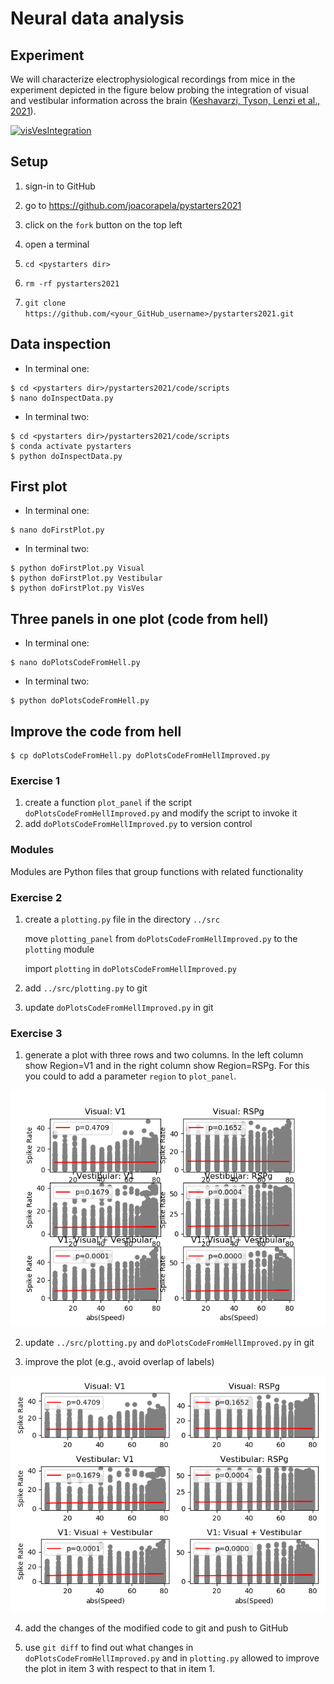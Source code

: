 
# Neural data analysis

## Experiment

We will characterize electrophysiological recordings from mice in the experiment depicted in the figure below probing the integration of visual and vestibular information across the brain ([Keshavarzi, Tyson, Lenzi et al., 2021](https://www.biorxiv.org/content/10.1101/2021.01.22.427789v4.abstract)).

[![visVesIntegration](figures/visVesIntegration.png)](http://www.gatsby.ucl.ac.uk/~rapela/sepi/videos/sepi.mov)

## Setup

1. sign-in to GitHub

2. go to https://github.com/joacorapela/pystarters2021

3. click on the `fork` button on the top left

4. open a terminal

5. `cd <pystarters dir>`

6. `rm -rf pystarters2021`

7. `git clone https://github.com/<your_GitHub_username>/pystarters2021.git`

## Data inspection

- In terminal one:

```
$ cd <pystarters dir>/pystarters2021/code/scripts
$ nano doInspectData.py
```

- In terminal two:

```
$ cd <pystarters dir>/pystarters2021/code/scripts
$ conda activate pystarters
$ python doInspectData.py
```

## First plot

- In terminal one:

```
$ nano doFirstPlot.py
```

- In terminal two:

```
$ python doFirstPlot.py Visual
$ python doFirstPlot.py Vestibular
$ python doFirstPlot.py VisVes
```

## Three panels in one plot (code from hell)

- In terminal one:

```
$ nano doPlotsCodeFromHell.py
```

- In terminal two:

```
$ python doPlotsCodeFromHell.py
```

## Improve the code from hell

```
$ cp doPlotsCodeFromHell.py doPlotsCodeFromHellImproved.py
```

### Exercise 1

1. create a function `plot_panel` if the script `doPlotsCodeFromHellImproved.py` and modify the script to invoke it
2. add `doPlotsCodeFromHellImproved.py` to version control

### Modules

Modules are Python files that group functions with related functionality

### Exercise 2

1. create a `plotting.py` file in the directory `../src`

   move `plotting_panel` from `doPlotsCodeFromHellImproved.py` to the `plotting` module

   import `plotting` in `doPlotsCodeFromHellImproved.py`

2. add `../src/plotting.py` to git
3. update `doPlotsCodeFromHellImproved.py` in git

### Exercise 3

1. generate a plot with three rows and two columns. In the left column show Region=V1 and in the right column show Region=RSPg. For this you could to add a parameter `region` to `plot_panel`.

![2cols](figures/spikeRateVsabsSpeedV1RSPg_allConditions.png)

2. update `../src/plotting.py` and `doPlotsCodeFromHellImproved.py` in git

3. improve the plot (e.g., avoid overlap of labels)

![2cols](figures/spikeRateVsabsSpeedV1RSPg_allConditions_neat.png)

4. add the changes of the modified code to git and push to GitHub

5. use `git diff` to find out what changes in `doPlotsCodeFromHellImproved.py` and in `plotting.py` allowed to improve the plot in item 3 with respect to that in item 1.


